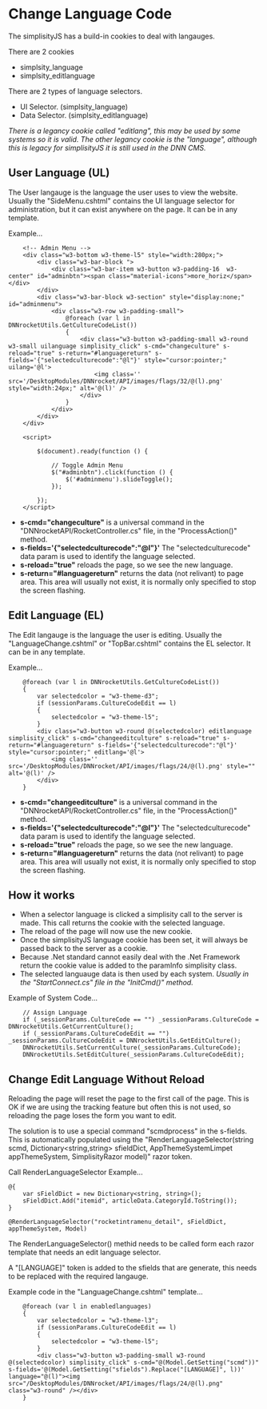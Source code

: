 ﻿# Change Language Code

The simplisityJS has a build-in cookies to deal with langauges.  

There are 2 cookies
- simplsity_language
- simplsity_editlanguage  

There are 2 types of language selectors.
- UI Selector. (simplsity_language) 
- Data Selector. (simplsity_editlanguage)

*There is a legancy cookie called "editlang", this may be used by some systems so it is valid.  The other legancy cookie is the "language", although this is legacy for simplisityJS it is still used in the DNN CMS.*
 
## User Language (UL)

The User langauge is the language the user uses to view the website.
Usually the "SideMenu.cshtml" contains the UI language selector for administration, but it can exist anywhere on the page.  It can be in any template.  

Example...
```
    <!-- Admin Menu -->
    <div class="w3-bottom w3-theme-l5" style="width:280px;">
        <div class="w3-bar-block ">
            <div class="w3-bar-item w3-button w3-padding-16  w3-center" id="adminbtn"><span class="material-icons">more_horiz</span></div>
        </div>
        <div class="w3-bar-block w3-section" style="display:none;" id="adminmenu">
            <div class="w3-row w3-padding-small">
                @foreach (var l in DNNrocketUtils.GetCultureCodeList())
                {
                    <div class="w3-button w3-padding-small w3-round w3-small uilanguage simplisity_click" s-cmd="changeculture" s-reload="true" s-return="#languagereturn" s-fields='{"selectedculturecode":"@l"}' style="cursor:pointer;" uilang='@l'>
                        <img class='' src='/DesktopModules/DNNrocket/API/images/flags/32/@(l).png' style="width:24px;" alt='@(l)' />
                    </div>
                }
            </div>
        </div>
    </div>

    <script>
    
        $(document).ready(function () {

            // Toggle Admin Menu
            $("#adminbtn").click(function () {
                $('#adminmenu').slideToggle();
            });

        });
    </script>

```

- **s-cmd="changeculture"** is a universal command in the "DNNrocketAPI/RocketController.cs" file, in the "ProcessAction()" method.   
- **s-fields='{"selectedculturecode":"@l"}'** The "selectedculturecode" data param is used to identify the language selected.  
- **s-reload="true"** reloads the page, so we see the new language.
- **s-return="#languagereturn"** returns the data (not relivant) to page area.  This area will usually not exist, it is normally only specified to stop the screen flashing.  


## Edit Language (EL)

The Edit langauge is the language the user is editing.
Usually the "LanguageChange.cshtml" or "TopBar.cshtml" contains the EL selector.  It can be in any template.  

Example...
```
    @foreach (var l in DNNrocketUtils.GetCultureCodeList())
    {
        var selectedcolor = "w3-theme-d3";
        if (sessionParams.CultureCodeEdit == l)
        {
            selectedcolor = "w3-theme-l5";
        }
        <div class="w3-button w3-round @(selectedcolor) editlanguage simplisity_click" s-cmd="changeeditculture" s-reload="true" s-return="#languagereturn" s-fields='{"selectedculturecode":"@l"}' style="cursor:pointer;" editlang='@l'>
            <img class='' src='/DesktopModules/DNNrocket/API/images/flags/24/@(l).png' style="" alt='@(l)' />
        </div>
    }

```
- **s-cmd="changeeditculture"** is a universal command in the "DNNrocketAPI/RocketController.cs" file, in the "ProcessAction()" method.   
- **s-fields='{"selectedculturecode":"@l"}'** The "selectedculturecode" data param is used to identify the language selected.  
- **s-reload="true"** reloads the page, so we see the new language.
- **s-return="#languagereturn"** returns the data (not relivant) to page area.  This area will usually not exist, it is normally only specified to stop the screen flashing.  

## How it works

- When a selector language is clicked a simplisity call to the server is made.  This call returns the cookie with the selected language.  
- The reload of the page will now use the new cookie.  
- Once the simplisityJS language cookie has been set, it will always be passed back to the server as a cookie.
- Because .Net standard cannot easily deal with the .Net Framework return the cookie value is added to the paramInfo simplisity class.  
- The selected languauge data is then used by each system.  *Usually in the "StartConnect.cs" file in the "InitCmd()" method.*

Example of System Code...
```
    // Assign Language
    if (_sessionParams.CultureCode == "") _sessionParams.CultureCode = DNNrocketUtils.GetCurrentCulture();
    if (_sessionParams.CultureCodeEdit == "") _sessionParams.CultureCodeEdit = DNNrocketUtils.GetEditCulture();
    DNNrocketUtils.SetCurrentCulture(_sessionParams.CultureCode);
    DNNrocketUtils.SetEditCulture(_sessionParams.CultureCodeEdit);

```

## Change Edit Language Without Reload

Reloading the page will reset the page to the first call of the page.  This is OK if we are using the tracking feature but often this is not used, so reloading the page loses the form you want to edit.  

The solution is to use a special command "scmdprocess" in the s-fields.  This is automatically populated using the "RenderLanguageSelector(string scmd, Dictionary<string,string> sfieldDict, AppThemeSystemLimpet appThemeSystem, SimplisityRazor model)" razor token.  

Call RenderLanguageSelector Example...
```
@{
    var sFieldDict = new Dictionary<string, string>();
    sFieldDict.Add("itemid", articleData.CategoryId.ToString());
}

@RenderLanguageSelector("rocketintramenu_detail", sFieldDict, appThemeSystem, Model)

```
The RenderLanguageSelector() methid needs to be called form each razor template that needs an edit language selector.  

A "[LANGUAGE]" token is added to the sfields that are generate, this needs to be replaced with the required langauge.

Example code in the "LanguageChange.cshtml" template...
```
    @foreach (var l in enabledlanguages)
    {
        var selectedcolor = "w3-theme-l3";
        if (sessionParams.CultureCodeEdit == l)
        {
            selectedcolor = "w3-theme-l5";
        }
        <div class="w3-button w3-padding-small w3-round @(selectedcolor) simplisity_click" s-cmd="@(Model.GetSetting("scmd"))" s-fields='@(Model.GetSetting("sfields").Replace("[LANGUAGE]", l))' language="@(l)"><img src="/DesktopModules/DNNrocket/API/images/flags/24/@(l).png" class="w3-round" /></div>
    }

```






